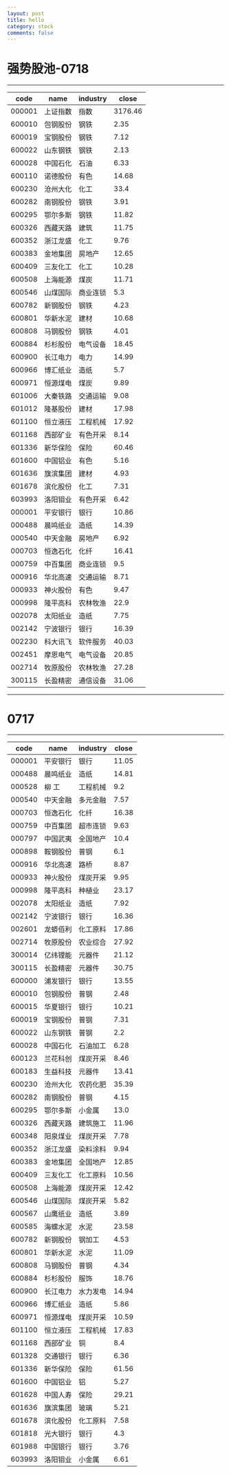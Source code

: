 ```yaml
---
layout: post
title: hello
category: stock
comments: false
---
```



# 强势股池-0718
---
|code|name|industry|close|
|------|------|------|------|
|000001|上证指数|指数|3176.46|
|600010|包钢股份|钢铁|2.35|
|600019|宝钢股份|钢铁|7.12|
|600022|山东钢铁|钢铁|2.13|
|600028|中国石化|石油|6.33|
|600110|诺德股份|有色|14.68|
|600230|沧州大化|化工|33.4|
|600282|南钢股份|钢铁|3.91|
|600295|鄂尔多斯|钢铁|11.82|
|600326|西藏天路|建筑|11.75|
|600352|浙江龙盛|化工|9.76|
|600383|金地集团|房地产|12.65|
|600409|三友化工|化工|10.28|
|600508|上海能源|煤炭|11.71|
|600546|山煤国际|商业连锁|5.3|
|600782|新钢股份|钢铁|4.23|
|600801|华新水泥|建材|10.68|
|600808|马钢股份|钢铁|4.01|
|600884|杉杉股份|电气设备|18.45|
|600900|长江电力|电力|14.99|
|600966|博汇纸业|造纸|5.7|
|600971|恒源煤电|煤炭|9.89|
|601006|大秦铁路|交通运输|9.08|
|601012|隆基股份|建材|17.98|
|601100|恒立液压|工程机械|17.92|
|601168|西部矿业|有色开采|8.14|
|601336|新华保险|保险|60.46|
|601600|中国铝业|有色|5.16|
|601636|旗滨集团|建材|4.93|
|601678|滨化股份|化工|7.31|
|603993|洛阳钼业|有色开采|6.42|
|000001|平安银行|银行|10.86|
|000488|晨鸣纸业|造纸|14.39|
|000540|中天金融|房地产|6.92|
|000703|恒逸石化|化纤|16.41|
|000759|中百集团|商业连锁|9.5|
|000916|华北高速|交通运输|8.71|
|000933|神火股份|有色|9.47|
|000998|隆平高科|农林牧渔|22.9|
|002078|太阳纸业|造纸|7.75|
|002142|宁波银行|银行|16.39|
|002230|科大讯飞|软件服务|40.03|
|002451|摩恩电气|电气设备|20.85|
|002714|牧原股份|农林牧渔|27.28|
|300115|长盈精密|通信设备|31.06|
---
# 0717
---
|code|name|industry|close|
|----------|----------|----------|----------|
|000001|平安银行|银行|11.05|
|000488|晨鸣纸业|造纸|14.81|
|000528|柳 工|工程机械|9.2|
|000540|中天金融|多元金融|7.57|
|000703|恒逸石化|化纤|16.38|
|000759|中百集团|超市连锁|9.63|
|000797|中国武夷|全国地产|10.4|
|000898|鞍钢股份|普钢|6.1|
|000916|华北高速|路桥|8.87|
|000933|神火股份|煤炭开采|9.95|
|000998|隆平高科|种植业|23.17|
|002078|太阳纸业|造纸|7.92|
|002142|宁波银行|银行|16.36|
|002601|龙蟒佰利|化工原料|17.86|
|002714|牧原股份|农业综合|27.92|
|300014|亿纬锂能|元器件|21.12|
|300115|长盈精密|元器件|30.75|
|600000|浦发银行|银行|13.55|
|600010|包钢股份|普钢|2.48|
|600015|华夏银行|银行|10.21|
|600019|宝钢股份|普钢|7.31|
|600022|山东钢铁|普钢|2.2|
|600028|中国石化|石油加工|6.28|
|600123|兰花科创|煤炭开采|8.46|
|600183|生益科技|元器件|13.41|
|600230|沧州大化|农药化肥|35.39|
|600282|南钢股份|普钢|4.15|
|600295|鄂尔多斯|小金属|13.0|
|600326|西藏天路|建筑施工|11.96|
|600348|阳泉煤业|煤炭开采|7.78|
|600352|浙江龙盛|染料涂料|9.94|
|600383|金地集团|全国地产|12.85|
|600409|三友化工|化工原料|10.56|
|600508|上海能源|煤炭开采|12.42|
|600546|山煤国际|煤炭开采|5.82|
|600567|山鹰纸业|造纸|3.89|
|600585|海螺水泥|水泥|23.58|
|600782|新钢股份|钢加工|4.53|
|600801|华新水泥|水泥|11.09|
|600808|马钢股份|普钢|4.34|
|600884|杉杉股份|服饰|18.76|
|600900|长江电力|水力发电|14.94|
|600966|博汇纸业|造纸|5.86|
|600971|恒源煤电|煤炭开采|10.59|
|601100|恒立液压|工程机械|17.83|
|601168|西部矿业|铜|8.4|
|601328|交通银行|银行|6.36|
|601336|新华保险|保险|61.56|
|601600|中国铝业|铝|5.27|
|601628|中国人寿|保险|29.21|
|601636|旗滨集团|玻璃|5.21|
|601678|滨化股份|化工原料|7.58|
|601818|光大银行|银行|4.3|
|601988|中国银行|银行|3.76|
|603993|洛阳钼业|小金属|6.61|
